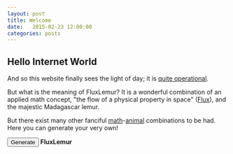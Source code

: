 ```yaml
---
layout: post
title: Welcome
date:   2015-02-23 12:00:00
categories: posts
---
```


## Hello Internet World

And so this website finally sees the light of day; it is [quite
operational](https://www.youtube.com/watch?v=zGwDwx10wB4).

But what is the meaning of FluxLemur? It is a wonderful combination of an
applied math concept, "the flow of a physical property in space"
([Flux](http://en.wikipedia.org/wiki/Flux)), and the majestic
Madagascar lemur. 

But there exist many other fanciful
[math](/assets/names/math_terms.txt)-[animal](/assets/names/animals.txt)
combinations to be had. Here you can generate your very own!

<script src="http://ajax.googleapis.com/ajax/libs/jquery/1.11.2/jquery.min.js"></script>
<script src="/assets/names/gen_name.js"></script>
<button onclick="gen_name()">Generate</button>
<strong id="display_name">FluxLemur</strong>
